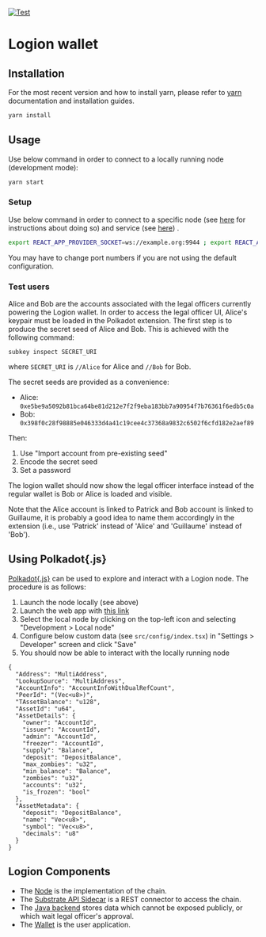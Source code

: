 [![Test](https://github.com/logion-network/logion-wallet/actions/workflows/test.yml/badge.svg)](https://github.com/logion-network/logion-wallet/actions/workflows/test.yml)

# Logion wallet


## Installation

For the most recent version and how to install yarn, please refer to [yarn](https://yarnpkg.com/) documentation and installation guides. 

```bash
yarn install
```

## Usage

Use below command in order to connect to a locally running node (development mode):

```bash
yarn start
```

### Setup

Use below command in order to connect to a specific node
(see [here](https://github.com/logion-network/logion-node) for instructions about doing so)
and service (see [here](https://github.com/logion-network/logion-backend))
.

```bash
export REACT_APP_PROVIDER_SOCKET=ws://example.org:9944 ; export REACT_APP_SERVICE_URL=https://example.org:8080 ; yarn start
```

You may have to change port numbers if you are not using the default configuration.


### Test users

Alice and Bob are the accounts associated with the legal officers currently powering the Logion wallet.
In order to access the legal officer UI,
Alice's keypair must be loaded in the Polkadot extension. The first step is to produce the secret seed of Alice and Bob.
This is achieved with the following command:

    subkey inspect SECRET_URI

where `SECRET_URI` is `//Alice` for Alice and `//Bob` for Bob.

The secret seeds are provided as a convenience:
- Alice: `0xe5be9a5092b81bca64be81d212e7f2f9eba183bb7a90954f7b76361f6edb5c0a`
- Bob: `0x398f0c28f98885e046333d4a41c19cee4c37368a9832c6502f6cfd182e2aef89`

Then:

1. Use "Import account from pre-existing seed"
2. Encode the secret seed
3. Set a password

The logion wallet should now show the legal officer interface instead of the regular wallet is Bob or Alice is loaded
and visible.

Note that the Alice account is linked to Patrick and Bob account is linked to Guillaume, it is probably a good idea
to name them accordingly in the extension (i.e., use 'Patrick' instead of 'Alice' and 'Guillaume' instead of 'Bob').


## Using Polkadot{.js}

[Polkadot{.js}](https://polkadot.js.org/apps/) can be used to
explore and interact with a Logion node. The procedure is as follows:

1. Launch the node locally (see above)
2. Launch the web app with [this link](https://polkadot.js.org/apps)
3. Select the local node by clicking on the top-left icon and selecting "Development > Local node"
4. Configure below custom data (see `src/config/index.tsx`) in "Settings > Developer" screen and click "Save"
5. You should now be able to interact with the locally running node

```
{
  "Address": "MultiAddress",
  "LookupSource": "MultiAddress",
  "AccountInfo": "AccountInfoWithDualRefCount",
  "PeerId": "(Vec<u8>)",
  "TAssetBalance": "u128",
  "AssetId": "u64",
  "AssetDetails": {
    "owner": "AccountId",
    "issuer": "AccountId",
    "admin": "AccountId",
    "freezer": "AccountId",
    "supply": "Balance",
    "deposit": "DepositBalance",
    "max_zombies": "u32",
    "min_balance": "Balance",
    "zombies": "u32",
    "accounts": "u32",
    "is_frozen": "bool"
  },
  "AssetMetadata": {
    "deposit": "DepositBalance",
    "name": "Vec<u8>",
    "symbol": "Vec<u8>",
    "decimals": "u8"
  }
}
```

## Logion Components

* The [Node](https://github.com/logion-network/logion-node) is the implementation of the chain.
* The [Substrate API Sidecar](https://github.com/logion-network/substrate-api-sidecar) is a REST connector to access the chain.
* The [Java backend](https://github.com/logion-network/logion-backend) stores data which cannot be exposed publicly, or which wait legal officer's approval.
* The [Wallet](https://github.com/logion-network/logion-wallet) is the user application.
